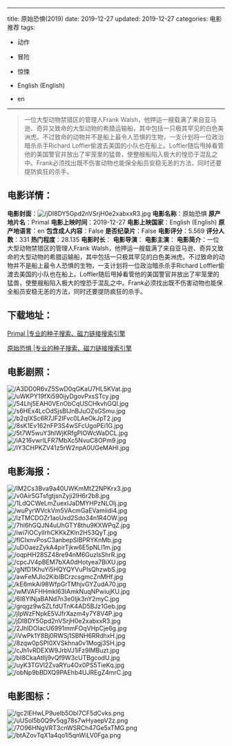 
---
title: 原始恐惧(2019)
date: 2019-12-27
updated: 2019-12-27
categories: 电影推荐
tags:
- 动作
- 冒险
- 惊悚

- English (English)
- en
---


> 一位大型动物禁猎区的管理人Frank Walsh，他押运一艘载满了来自亚马逊、奇异又致命的大型动物的希腊运输船，其中包括一只极其罕见的白色美洲虎。不过致命的动物并不是船上最令人恐惧的生物，一支计划将一位政治暗杀杀手Richard Loffler偷渡去美国的小队也在船上。Loffler随后甩掉看管他的美国警官并放出了牢笼里的猛兽，使整艘船陷入极大的惶恐于混乱之中。Frank必须找出既不伤害动物也能保全船员安稳无恙的方法，同时还要提防疯狂的杀手。

## **电影详情**：

**电影封面**：<img src="https://image.tmdb.org/t/p/w200/jDI8DY5Gpd2nVSrjH0e2xabxxR3.jpg" alt="/jDI8DY5Gpd2nVSrjH0e2xabxxR3.jpg" title="/jDI8DY5Gpd2nVSrjH0e2xabxxR3.jpg">
**电影名称**：原始恐惧
**原产地片名**：Primal
**电影上映时间**：2019-12-27
**电影上映国家**：English (English)
**原产地语言**：en
**包含成人内容**：False
**是否纪录片**：False
**电影评分**：5.569
**评分人数**：331
**热门程度**：28.135
**电影时长**：
**电影导演**：
**电影主演**：
**电影简介**：一位大型动物禁猎区的管理人Frank Walsh，他押运一艘载满了来自亚马逊、奇异又致命的大型动物的希腊运输船，其中包括一只极其罕见的白色美洲虎。不过致命的动物并不是船上最令人恐惧的生物，一支计划将一位政治暗杀杀手Richard Loffler偷渡去美国的小队也在船上。Loffler随后甩掉看管他的美国警官并放出了牢笼里的猛兽，使整艘船陷入极大的惶恐于混乱之中。Frank必须找出既不伤害动物也能保全船员安稳无恙的方法，同时还要提防疯狂的杀手。

## **下载地址**：
[Primal |专业的种子搜索、磁力链接搜索引擎](https://movie.amd794.com:2083/?search=Primal&ordering=&mode=match_phrase&page_size=10&page=1)

[原始恐惧 |专业的种子搜索、磁力链接搜索引擎](https://movie.amd794.com:2083/?search=%E5%8E%9F%E5%A7%8B%E6%81%90%E6%83%A7&ordering=&mode=match_phrase&page_size=10&page=1)
 

## **电影剧照**：
<img src="https://image.tmdb.org/t/p/original/A3DD0R6vZ5SwD0qGKaU7HL5KVat.jpg" alt="/A3DD0R6vZ5SwD0qGKaU7HL5KVat.jpg" title="/A3DD0R6vZ5SwD0qGKaU7HL5KVat.jpg"><img src="https://image.tmdb.org/t/p/original/uWKPY19fXi590ijyDgovPxsSTcy.jpg" alt="/uWKPY19fXi590ijyDgovPxsSTcy.jpg" title="/uWKPY19fXi590ijyDgovPxsSTcy.jpg"><img src="https://image.tmdb.org/t/p/original/54Lhj5EAH0VEnObCqUSCHkvhGQl.jpg" alt="/54Lhj5EAH0VEnObCqUSCHkvhGQl.jpg" title="/54Lhj5EAH0VEnObCqUSCHkvhGQl.jpg"><img src="https://image.tmdb.org/t/p/original/s6HEx4LcOdSjsBIJnBJuOZsGSmu.jpg" alt="/s6HEx4LcOdSjsBIJnBJuOZsGSmu.jpg" title="/s6HEx4LcOdSjsBIJnBJuOZsGSmu.jpg"><img src="https://image.tmdb.org/t/p/original/b2qIXSc6R7JF2IFvc0LAeOkJpT2.jpg" alt="/b2qIXSc6R7JF2IFvc0LAeOkJpT2.jpg" title="/b2qIXSc6R7JF2IFvc0LAeOkJpT2.jpg"><img src="https://image.tmdb.org/t/p/original/8sK1Ev162nFP3S4wSFcUgoPEi1G.jpg" alt="/8sK1Ev162nFP3S4wSFcUgoPEi1G.jpg" title="/8sK1Ev162nFP3S4wSFcUgoPEi1G.jpg"><img src="https://image.tmdb.org/t/p/original/5t7W5wuY3hlWjKRfgPIOWcWaDCL.jpg" alt="/5t7W5wuY3hlWjKRfgPIOWcWaDCL.jpg" title="/5t7W5wuY3hlWjKRfgPIOWcWaDCL.jpg"><img src="https://image.tmdb.org/t/p/original/iA216vwrlLFR7MbXc5NvuC8OPm9.jpg" alt="/iA216vwrlLFR7MbXc5NvuC8OPm9.jpg" title="/iA216vwrlLFR7MbXc5NvuC8OPm9.jpg"><img src="https://image.tmdb.org/t/p/original/lY3CHPKZV41z5rW2npA0UGeMAHI.jpg" alt="/lY3CHPKZV41z5rW2npA0UGeMAHI.jpg" title="/lY3CHPKZV41z5rW2npA0UGeMAHI.jpg">

## **电影海报**：
<img src="https://image.tmdb.org/t/p/original/lM2Cs3Bva9a40UWKmMtZ2NPKrx3.jpg" alt="/lM2Cs3Bva9a40UWKmMtZ2NPKrx3.jpg" title="/lM2Cs3Bva9a40UWKmMtZ2NPKrx3.jpg"><img src="https://image.tmdb.org/t/p/original/v0Air5GTsfgtjsnZyji2lH6r2b8.jpg" alt="/v0Air5GTsfgtjsnZyji2lH6r2b8.jpg" title="/v0Air5GTsfgtjsnZyji2lH6r2b8.jpg"><img src="https://image.tmdb.org/t/p/original/1LdQCWeLmZuexIJaDMYHPzNLOlj.jpg" alt="/1LdQCWeLmZuexIJaDMYHPzNLOlj.jpg" title="/1LdQCWeLmZuexIJaDMYHPzNLOlj.jpg"><img src="https://image.tmdb.org/t/p/original/wuPyrWVckVm5VAcmGaEVamiidi4.jpg" alt="/wuPyrWVckVm5VAcmGaEVamiidi4.jpg" title="/wuPyrWVckVm5VAcmGaEVamiidi4.jpg"><img src="https://image.tmdb.org/t/p/original/lzTMCDOZr1aoUxd2Sdo34n1R4OW.jpg" alt="/lzTMCDOZr1aoUxd2Sdo34n1R4OW.jpg" title="/lzTMCDOZr1aoUxd2Sdo34n1R4OW.jpg"><img src="https://image.tmdb.org/t/p/original/7hl6hGQJN4uUhGTY8thu9KXWPqZ.jpg" alt="/7hl6hGQJN4uUhGTY8thu9KXWPqZ.jpg" title="/7hl6hGQJN4uUhGTY8thu9KXWPqZ.jpg"><img src="https://image.tmdb.org/t/p/original/iwi7iOCylIrhCKKkZKln2H53QyT.jpg" alt="/iwi7iOCylIrhCKKkZKln2H53QyT.jpg" title="/iwi7iOCylIrhCKKkZKln2H53QyT.jpg"><img src="https://image.tmdb.org/t/p/original/fICIxnvPosC3anbepSlBPRYKnMb.jpg" alt="/fICIxnvPosC3anbepSlBPRYKnMb.jpg" title="/fICIxnvPosC3anbepSlBPRYKnMb.jpg"><img src="https://image.tmdb.org/t/p/original/uDOaezZykA4pirTjkw6E5pNLl1m.jpg" alt="/uDOaezZykA4pirTjkw6E5pNLl1m.jpg" title="/uDOaezZykA4pirTjkw6E5pNLl1m.jpg"><img src="https://image.tmdb.org/t/p/original/oqpHH28SZ48re94nM6GuzlsShrR.jpg" alt="/oqpHH28SZ48re94nM6GuzlsShrR.jpg" title="/oqpHH28SZ48re94nM6GuzlsShrR.jpg"><img src="https://image.tmdb.org/t/p/original/cpcJV4pBEM7bXA0dHotyea7BiXU.jpg" alt="/cpcJV4pBEM7bXA0dHotyea7BiXU.jpg" title="/cpcJV4pBEM7bXA0dHotyea7BiXU.jpg"><img src="https://image.tmdb.org/t/p/original/gNfD1KhuYi5HQYQYVuPIsQhzwbS.jpg" alt="/gNfD1KhuYi5HQYQYVuPIsQhzwbS.jpg" title="/gNfD1KhuYi5HQYQYVuPIsQhzwbS.jpg"><img src="https://image.tmdb.org/t/p/original/awFeMJIo2KibIBCrzcsgmcZnMHf.jpg" alt="/awFeMJIo2KibIBCrzcsgmcZnMHf.jpg" title="/awFeMJIo2KibIBCrzcsgmcZnMHf.jpg"><img src="https://image.tmdb.org/t/p/original/kE6mkAi98WfpGrTMhjvGYZudA70.jpg" alt="/kE6mkAi98WfpGrTMhjvGYZudA70.jpg" title="/kE6mkAi98WfpGrTMhjvGYZudA70.jpg"><img src="https://image.tmdb.org/t/p/original/wMVAFHHmkl63IAmkNuqNPwiujKU.jpg" alt="/wMVAFHHmkl63IAmkNuqNPwiujKU.jpg" title="/wMVAFHHmkl63IAmkNuqNPwiujKU.jpg"><img src="https://image.tmdb.org/t/p/original/6I8YlNjaBANd7n3e0Ijk3nY2myC.jpg" alt="/6I8YlNjaBANd7n3e0Ijk3nY2myC.jpg" title="/6I8YlNjaBANd7n3e0Ijk3nY2myC.jpg"><img src="https://image.tmdb.org/t/p/original/grqgz9wSZLfdUTnK4AD5BJz1Geb.jpg" alt="/grqgz9wSZLfdUTnK4AD5BJz1Geb.jpg" title="/grqgz9wSZLfdUTnK4AD5BJz1Geb.jpg"><img src="https://image.tmdb.org/t/p/original/jIpWzFNpkE5VJfrXazm4y7Y8V4P.jpg" alt="/jIpWzFNpkE5VJfrXazm4y7Y8V4P.jpg" title="/jIpWzFNpkE5VJfrXazm4y7Y8V4P.jpg"><img src="https://image.tmdb.org/t/p/original/jDI8DY5Gpd2nVSrjH0e2xabxxR3.jpg" alt="/jDI8DY5Gpd2nVSrjH0e2xabxxR3.jpg" title="/jDI8DY5Gpd2nVSrjH0e2xabxxR3.jpg"><img src="https://image.tmdb.org/t/p/original/2JhIDOIacU6991mmFOqVHpCje6g.jpg" alt="/2JhIDOIacU6991mmFOqVHpCje6g.jpg" title="/2JhIDOIacU6991mmFOqVHpCje6g.jpg"><img src="https://image.tmdb.org/t/p/original/iVwPk1Y8Bj0RWSj1SBNH6RRdhxH.jpg" alt="/iVwPk1Y8Bj0RWSj1SBNH6RRdhxH.jpg" title="/iVwPk1Y8Bj0RWSj1SBNH6RRdhxH.jpg"><img src="https://image.tmdb.org/t/p/original/8zqw0pSPI0XVSkhna0v1Mogj3SH.jpg" alt="/8zqw0pSPI0XVSkhna0v1Mogj3SH.jpg" title="/8zqw0pSPI0XVSkhna0v1Mogj3SH.jpg"><img src="https://image.tmdb.org/t/p/original/cJh1vRDEXW9JrbVJ1iFz9lMBuzt.jpg" alt="/cJh1vRDEXW9JrbVJ1iFz9lMBuzt.jpg" title="/cJh1vRDEXW9JrbVJ1iFz9lMBuzt.jpg"><img src="https://image.tmdb.org/t/p/original/bI8CkaAtIIj9vQf9W3cUTBgcodU.jpg" alt="/bI8CkaAtIIj9vQf9W3cUTBgcodU.jpg" title="/bI8CkaAtIIj9vQf9W3cUTBgcodU.jpg"><img src="https://image.tmdb.org/t/p/original/uyK3TGVl2ZvaRYu4Ox0PS5TieKq.jpg" alt="/uyK3TGVl2ZvaRYu4Ox0PS5TieKq.jpg" title="/uyK3TGVl2ZvaRYu4Ox0PS5TieKq.jpg"><img src="https://image.tmdb.org/t/p/original/obNp9bBDXQ9PAEhb4UJREgZ4mrC.jpg" alt="/obNp9bBDXQ9PAEhb4UJREgZ4mrC.jpg" title="/obNp9bBDXQ9PAEhb4UJREgZ4mrC.jpg">

## **电影图标**：
<img src="https://image.tmdb.org/t/p/original/gc2lEHwLP9uelb5Obl7CF5dCvks.png" alt="/gc2lEHwLP9uelb5Obl7CF5dCvks.png" title="/gc2lEHwLP9uelb5Obl7CF5dCvks.png"><img src="https://image.tmdb.org/t/p/original/uUSol5b0Q9v5qg78s7wHyaepV2z.png" alt="/uUSol5b0Q9v5qg78s7wHyaepV2z.png" title="/uUSol5b0Q9v5qg78s7wHyaepV2z.png"><img src="https://image.tmdb.org/t/p/original/7O96HNgVRT3cnWSRCh47Ge5xTMG.png" alt="/7O96HNgVRT3cnWSRCh47Ge5xTMG.png" title="/7O96HNgVRT3cnWSRCh47Ge5xTMG.png"><img src="https://image.tmdb.org/t/p/original/btAZovTqX1a4qo1i5qnWiLV0Fga.png" alt="/btAZovTqX1a4qo1i5qnWiLV0Fga.png" title="/btAZovTqX1a4qo1i5qnWiLV0Fga.png">
